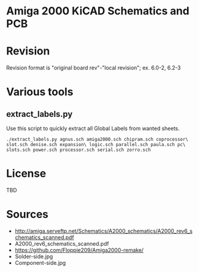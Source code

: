 # Amiga 2000 KiCAD Schematics and PCB

# Revision

Revision format is "original board rev"-"local revision"; ex. 6.0-2, 6.2-3

# Various tools

## extract_labels.py
Use this script to quickly extract all Global Labels from wanted sheets.

```
./extract_labels.py agnus.sch amiga2000.sch chipram.sch coprocessor\ slot.sch denise.sch expansion\ logic.sch parallel.sch paula.sch pc\ slots.sch power.sch processor.sch serial.sch zorro.sch
```

# License

TBD

# Sources

- http://amiga.serveftp.net/Schematics/A2000_schematics/A2000_rev6_schematics_scanned.pdf
 - A2000_rev6_schematics_scanned.pdf
- https://github.com/Floppie209/Amiga2000-remake/
 - Solder-side.jpg
 - Component-side.jpg
